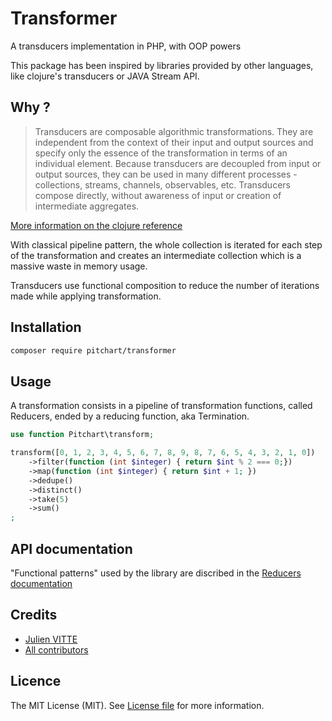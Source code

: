 # Transformer

A transducers implementation in PHP, with OOP powers

This package has been inspired by libraries provided by other languages, like clojure's transducers or JAVA Stream API. 

## Why ?

> Transducers are composable algorithmic transformations. They are independent from the context of their input and output sources and specify only the essence of the transformation in terms of an individual element. Because transducers are decoupled from input or output sources, they can be used in many different processes - collections, streams, channels, observables, etc. Transducers compose directly, without awareness of input or creation of intermediate aggregates.

[More information on the clojure reference](https://clojure.org/reference/transducers)

With classical pipeline pattern, the whole collection is iterated for each step of the transformation and creates an intermediate collection which is a massive waste in memory usage.

Transducers use functional composition to reduce the number of iterations made while applying transformation.

## Installation

```bash
composer require pitchart/transformer
```

## Usage

A transformation consists in a pipeline of transformation functions, called Reducers, ended by a reducing function, aka Termination.

```php
use function Pitchart\transform;

transform([0, 1, 2, 3, 4, 5, 6, 7, 8, 9, 8, 7, 6, 5, 4, 3, 2, 1, 0])
    ->filter(function (int $integer) { return $int % 2 === 0;})
    ->map(function (int $integer) { return $int + 1; })
    ->dedupe()
    ->distinct()
    ->take(5)
    ->sum()
;
```

## API documentation

"Functional patterns" used by the library are discribed in the [Reducers documentation](docs/Reducers.md)

## Credits

- [Julien VITTE](https://github.com/pitchart)
- [All contributors](../../contributors)

## Licence

The MIT License (MIT). See [License file](LICENCE.md) for more information.